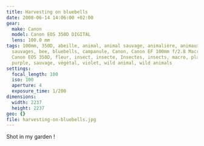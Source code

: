 ```yaml
---
title: Harvesting on bluebells
date: 2008-06-14 14:06:00 +02:00
gear:
  make: Canon
  model: Canon EOS 350D DIGITAL
  lens: 100.0 mm
tags: 100mm, 350D, abeille, animal, animal sauvage, animalière, animaux
  sauvages, bee, bluebells, campanule, Canon, Canon EF 100mm f/2.8 Macro USM,
  Canon EOS 350D, fleur, insect, insecte, Insectes, insects, macro, plant,
  purple, sauvage, végétal, violet, wild animal, wild animals
settings:
  focal_length: 100
  iso: 100
  aperture: 4
  exposure_time: 1/200
dimensions:
  width: 2237
  height: 2237
geo: {}
file: harvesting-on-bluebells.jpg
---
```


Shot in my garden !
